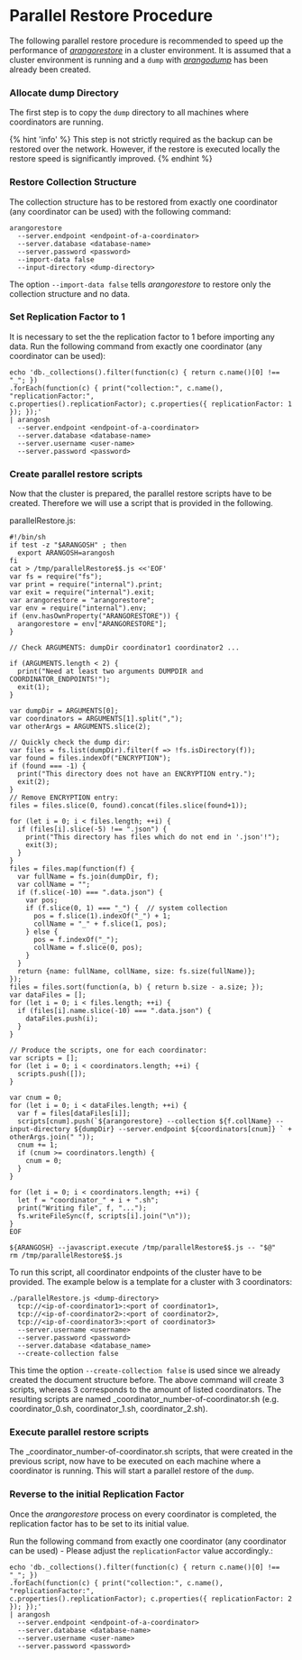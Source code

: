 Parallel Restore Procedure
==========================

The following parallel restore procedure is recommended to speed up the
performance of [_arangorestore_](../Arangorestore/README.md) in a
cluster environment.
It is assumed that a cluster environment is running and a `dump` with
[_arangodump_](../Arangodump/README.md) has been already been created.

### Allocate dump Directory

The first step is to copy the `dump` directory to all machines where
coordinators are running. 

{% hint 'info' %}
This step is not strictly required as the backup can be restored over the
network. However, if the restore is executed locally the restore speed is
significantly improved.
{% endhint %}
	
### Restore Collection Structure

The collection structure has to be restored from exactly one coordinator (any
coordinator can be used) with the following command:

```
arangorestore
  --server.endpoint <endpoint-of-a-coordinator>
  --server.database <database-name> 
  --server.password <password> 
  --import-data false 
  --input-directory <dump-directory>
```


The option `--import-data false`  tells _arangorestore_ to restore only the
collection structure and no data.

### Set Replication Factor to 1

It is necessary to set the the replication factor to 1 before importing any
data. Run the following command from exactly one coordinator (any coordinator
can be used):

```
echo 'db._collections().filter(function(c) { return c.name()[0] !== "_"; })
.forEach(function(c) { print("collection:", c.name(), "replicationFactor:",
c.properties().replicationFactor); c.properties({ replicationFactor: 1 }); });'
| arangosh
  --server.endpoint <endpoint-of-a-coordinator>
  --server.database <database-name>
  --server.username <user-name>
  --server.password <password> 
```

### Create parallel restore scripts

Now that the cluster is prepared, the parallel restore scripts have to be
created. Therefore we will use a script that is provided in the following.

parallelRestore.js:

```
#!/bin/sh
if test -z "$ARANGOSH" ; then
  export ARANGOSH=arangosh
fi
cat > /tmp/parallelRestore$$.js <<'EOF'
var fs = require("fs");
var print = require("internal").print;
var exit = require("internal").exit;
var arangorestore = "arangorestore";
var env = require("internal").env;
if (env.hasOwnProperty("ARANGORESTORE")) {
  arangorestore = env["ARANGORESTORE"];
}

// Check ARGUMENTS: dumpDir coordinator1 coordinator2 ...

if (ARGUMENTS.length < 2) {
  print("Need at least two arguments DUMPDIR and COORDINATOR_ENDPOINTS!");
  exit(1);
}

var dumpDir = ARGUMENTS[0];
var coordinators = ARGUMENTS[1].split(",");
var otherArgs = ARGUMENTS.slice(2);

// Quickly check the dump dir:
var files = fs.list(dumpDir).filter(f => !fs.isDirectory(f));
var found = files.indexOf("ENCRYPTION");
if (found === -1) {
  print("This directory does not have an ENCRYPTION entry.");
  exit(2);
}
// Remove ENCRYPTION entry:
files = files.slice(0, found).concat(files.slice(found+1));

for (let i = 0; i < files.length; ++i) {
  if (files[i].slice(-5) !== ".json") {
    print("This directory has files which do not end in '.json'!");
    exit(3);
  }
}
files = files.map(function(f) {
  var fullName = fs.join(dumpDir, f);
  var collName = "";
  if (f.slice(-10) === ".data.json") {
    var pos;
    if (f.slice(0, 1) === "_") {  // system collection
      pos = f.slice(1).indexOf("_") + 1;
      collName = "_" + f.slice(1, pos);
    } else {
      pos = f.indexOf("_");
      collName = f.slice(0, pos);
    }
  }
  return {name: fullName, collName, size: fs.size(fullName)};
});
files = files.sort(function(a, b) { return b.size - a.size; });
var dataFiles = [];
for (let i = 0; i < files.length; ++i) {
  if (files[i].name.slice(-10) === ".data.json") {
    dataFiles.push(i);
  }
}

// Produce the scripts, one for each coordinator:
var scripts = [];
for (let i = 0; i < coordinators.length; ++i) {
  scripts.push([]);
}

var cnum = 0;
for (let i = 0; i < dataFiles.length; ++i) {
  var f = files[dataFiles[i]];
  scripts[cnum].push(`${arangorestore} --collection ${f.collName} --input-directory ${dumpDir} --server.endpoint ${coordinators[cnum]} ` + otherArgs.join(" "));
  cnum += 1;
  if (cnum >= coordinators.length) {
    cnum = 0;
  }
}

for (let i = 0; i < coordinators.length; ++i) {
  let f = "coordinator_" + i + ".sh";
  print("Writing file", f, "...");
  fs.writeFileSync(f, scripts[i].join("\n"));
}
EOF

${ARANGOSH} --javascript.execute /tmp/parallelRestore$$.js -- "$@"
rm /tmp/parallelRestore$$.js
```

To run this script, all coordinator endpoints of the cluster have to be
provided. The example below is a template for a cluster with 3 coordinators:

```
./parallelRestore.js <dump-directory>
  tcp://<ip-of-coordinator1>:<port of coordinator1>,
  tcp://<ip-of-coordinator2>:<port of coordinator2>,
  tcp://<ip-of-coordinator3>:<port of coordinator3>
  --server.username <username>
  --server.password <password>
  --server.database <database_name>
  --create-collection false
```

This time the option `--create-collection false` is used since we already
created the document structure before. The above command will create 3 scripts,
whereas 3 corresponds to the amount of listed coordinators. The resulting
scripts are named _coordinator_number-of-coordinator.sh (e.g.
coordinator_0.sh, coordinator_1.sh, coordinator_2.sh).

### Execute parallel restore scripts

The _coordinator_number-of-coordinator.sh scripts, that were created in the
previous script, now have to be executed on each machine where a coordinator
is running. This will start a parallel restore of the `dump`.

### Reverse to the initial Replication Factor

Once the _arangorestore_ process on every coordinator is completed, the
replication factor has to be set to its initial value.

Run the following command from exactly one coordinator (any coordinator can be
used) - Please adjust the `replicationFactor` value accordingly.:

```
echo 'db._collections().filter(function(c) { return c.name()[0] !== "_"; })
.forEach(function(c) { print("collection:", c.name(), "replicationFactor:",
c.properties().replicationFactor); c.properties({ replicationFactor: 2 }); });'
| arangosh
  --server.endpoint <endpoint-of-a-coordinator>
  --server.database <database-name>
  --server.username <user-name>
  --server.password <password>
```
